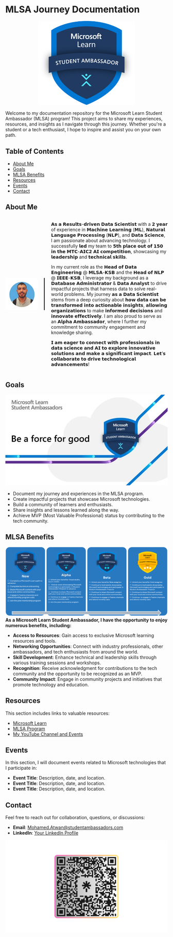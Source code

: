 # MLSA Journey Documentation

<div style="text-align: center;">
    <img src="./img/MLSA.png" alt="MLSA Logo" width="300" />
</div>

Welcome to my documentation repository for the Microsoft Learn Student Ambassador (MLSA) program! This project aims to share my experiences, resources, and insights as I navigate through this journey. Whether you're a student or a tech enthusiast, I hope to inspire and assist you on your own path.

<!-- <img src="./img/MLSA.png" alt="MLSA Logo" width="300" /> -->

## Table of Contents

- [About Me](#about-me)
- [Goals](#goals)
- [MLSA Benefits](#mlsa-benefits)
- [Resources](#resources)
- [Events](#events)
- [Contact](#contact)

<!-- ## About Me
<img src="./img/1.png" alt="MLSA Logo" width="100" />

**I am a passionate student in the Faculty of Artificial Intelligence at Kafr El-Sheikh University. As a Microsoft Learn Student Ambassador, I strive to promote Microsoft technologies and empower my peers through knowledge sharing.** -->

## About Me

<div style="display: flex; align-items: center;">
    <img src="./img/1.png" alt="MLSA Logo" width="100" style="margin-right: 20px;" />
    <div style="border-left: 2px solid #000; height: 100px; margin-right: 20px;"></div>
    <div>

𝗔𝘀 𝗮 𝗥𝗲𝘀𝘂𝗹𝘁𝘀-𝗱𝗿𝗶𝘃𝗲𝗻 𝗗𝗮𝘁𝗮 𝗦𝗰𝗶𝗲𝗻𝘁𝗶𝘀𝘁 with a 𝟮 𝘆𝗲𝗮𝗿 of experience in 𝗠𝗮𝗰𝗵𝗶𝗻𝗲 𝗟𝗲𝗮𝗿𝗻𝗶𝗻𝗴 (𝗠𝗟), 𝗡𝗮𝘁𝘂𝗿𝗮𝗹 𝗟𝗮𝗻𝗴𝘂𝗮𝗴𝗲 𝗣𝗿𝗼𝗰𝗲𝘀𝘀𝗶𝗻𝗴 (𝗡𝗟𝗣), and 𝗗𝗮𝘁𝗮 𝗦𝗰𝗶𝗲𝗻𝗰𝗲, I am passionate about advancing technology. I successfully 𝗹𝗲𝗱 my team to 𝟱𝘁𝗵 𝗽𝗹𝗮𝗰𝗲 𝗼𝘂𝘁 𝗼𝗳 𝟭𝟱𝟬 𝗶𝗻 𝘁𝗵𝗲 𝗠𝗧𝗖-𝗔𝗜𝗖𝟮 𝗔𝗜 𝗰𝗼𝗺𝗽𝗲𝘁𝗶𝘁𝗶𝗼𝗻, showcasing my 𝗹𝗲𝗮𝗱𝗲𝗿𝘀𝗵𝗶𝗽 and 𝘁𝗲𝗰𝗵𝗻𝗶𝗰𝗮𝗹 𝘀𝗸𝗶𝗹𝗹𝘀.

In my current role as the 𝗛𝗲𝗮𝗱 𝗼𝗳 𝗗𝗮𝘁𝗮 𝗘𝗻𝗴𝗶𝗻𝗲𝗲𝗿𝗶𝗻𝗴 @ 𝗠𝗟𝗦𝗔-𝗞𝗦𝗕 and the 𝗛𝗲𝗮𝗱 𝗼𝗳 𝗡𝗟𝗣 @ 𝗜𝗘𝗘𝗘-𝗞𝗦𝗕, I leverage my background as a 𝗗𝗮𝘁𝗮𝗯𝗮𝘀𝗲 𝗔𝗱𝗺𝗶𝗻𝗶𝘀𝘁𝗿𝗮𝘁𝗼𝗿 & 𝗗𝗮𝘁𝗮 𝗔𝗻𝗮𝗹𝘆𝘀𝘁 to drive impactful projects that harness data to solve real-world problems. 
My journey 𝗮𝘀 𝗮 𝗗𝗮𝘁𝗮 𝗦𝗰𝗶𝗲𝗻𝘁𝗶𝘀𝘁 stems from a deep curiosity about 𝗵𝗼𝘄 𝗱𝗮𝘁𝗮 𝗰𝗮𝗻 𝗯𝗲 𝘁𝗿𝗮𝗻𝘀𝗳𝗼𝗿𝗺𝗲𝗱 𝗶𝗻𝘁𝗼 𝗮𝗰𝘁𝗶𝗼𝗻𝗮𝗯𝗹𝗲 𝗶𝗻𝘀𝗶𝗴𝗵𝘁𝘀, 𝗮𝗹𝗹𝗼𝘄𝗶𝗻𝗴 𝗼𝗿𝗴𝗮𝗻𝗶𝘇𝗮𝘁𝗶𝗼𝗻𝘀 to make 𝗶𝗻𝗳𝗼𝗿𝗺𝗲𝗱 𝗱𝗲𝗰𝗶𝘀𝗶𝗼𝗻𝘀 and 𝗶𝗻𝗻𝗼𝘃𝗮𝘁𝗲 𝗲𝗳𝗳𝗲𝗰𝘁𝗶𝘃𝗲𝗹𝘆. 
I am also proud to serve as an 𝗔𝗹𝗽𝗵𝗮 𝗔𝗺𝗯𝗮𝘀𝘀𝗮𝗱𝗼𝗿, where I further my commitment to community engagement and knowledge sharing.

𝗜 𝗮𝗺 𝗲𝗮𝗴𝗲𝗿 𝘁𝗼 𝗰𝗼𝗻𝗻𝗲𝗰𝘁 𝘄𝗶𝘁𝗵 𝗽𝗿𝗼𝗳𝗲𝘀𝘀𝗶𝗼𝗻𝗮𝗹𝘀 𝗶𝗻 𝗱𝗮𝘁𝗮 𝘀𝗰𝗶𝗲𝗻𝗰𝗲 𝗮𝗻𝗱 𝗔𝗜 𝘁𝗼 𝗲𝘅𝗽𝗹𝗼𝗿𝗲 𝗶𝗻𝗻𝗼𝘃𝗮𝘁𝗶𝘃𝗲 𝘀𝗼𝗹𝘂𝘁𝗶𝗼𝗻𝘀 𝗮𝗻𝗱 𝗺𝗮𝗸𝗲 𝗮 𝘀𝗶𝗴𝗻𝗶𝗳𝗶𝗰𝗮𝗻𝘁 𝗶𝗺𝗽𝗮𝗰𝘁. 𝗟𝗲𝘁’𝘀 𝗰𝗼𝗹𝗹𝗮𝗯𝗼𝗿𝗮𝘁𝗲 𝘁𝗼 𝗱𝗿𝗶𝘃𝗲 𝘁𝗲𝗰𝗵𝗻𝗼𝗹𝗼𝗴𝗶𝗰𝗮𝗹 𝗮𝗱𝘃𝗮𝗻𝗰𝗲𝗺𝗲𝗻𝘁𝘀!
    </div>
</div>

## Goals
![Goals Image](./img/MLSA.jpg) 
- Document my journey and experiences in the MLSA program.
- Create impactful projects that showcase Microsoft technologies.
- Build a community of learners and enthusiasts.
- Share insights and lessons learned along the way.
- Achieve MVP (Most Valuable Professional) status by contributing to the tech community.

## MLSA Benefits
![Goals Image](./img/Student_Ambassadors_Roadmap.png)
**As a Microsoft Learn Student Ambassador, I have the opportunity to enjoy numerous benefits, including:**

- **Access to Resources**: Gain access to exclusive Microsoft learning resources and tools.
- **Networking Opportunities**: Connect with industry professionals, other ambassadors, and tech enthusiasts from around the world.
- **Skill Development**: Enhance technical and leadership skills through various training sessions and workshops.
- **Recognition**: Receive acknowledgment for contributions to the tech community and the opportunity to be recognized as an MVP.
- **Community Impact**: Engage in community projects and initiatives that promote technology and education.

## Resources

This section includes links to valuable resources:

- [Microsoft Learn](https://learn.microsoft.com/?wt.mc_id=studentamb_352316)
- [MLSA Program](https://studentambassadors.microsoft.com/?wt.mc_id=studentamb_352316)
- [My YouTube Channel and Events](https://www.youtube.com/@mo7amed3twan)

## Events

In this section, I will document events related to Microsoft technologies that I participate in:

- **Event Title**: Description, date, and location.
- **Event Title**: Description, date, and location.
- **Event Title**: Description, date, and location.

## Contact

Feel free to reach out for collaboration, questions, or discussions:

- **Email**: [Mohamed.Atwan@studentambassadors.com](mailto:Mohamed.Atwan@studentambassadors.com)
- **LinkedIn**: [Your LinkedIn Profile](https://www.linkedin.com/in/Mo7amed3twan)

![Contact Image](./img/Mo7amed3twan.png) 